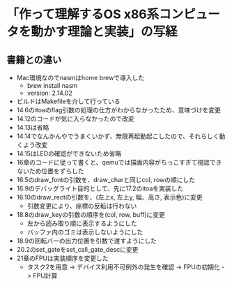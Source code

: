 # 「作って理解するOS x86系コンピュータを動かす理論と実装」の写経

## 書籍との違い

* Mac環境なのでnasmはhome brewで導入した
    * brew install nasm
    * version: 2.14.02
* ビルドはMakefileを介して行っている
* 14.6のitoaのflag引数の処理の仕方がわからなかったため、意味づけを変更
* 14.12のコードが気に入らなかったので改変
* 14.13は省略
* 14.14でなんかんやでうまくいかず、無限再起動起こしたので、それらしく動くよう改変
* 14.15はLEDの確認ができないため省略
* 16章のコードに従って書くと、qemuでは描画内容がちっこすぎて視認できないため位置をずらした
* 16.5のdraw_fontの引数を、draw_charと同じcol, rowの順にした
* 16.9のデバッグライト目的として、先に17.2のitoaを実装した
* 16.10のdraw_rectの引数を、(左上x, 左上y, 幅、高さ, 表示色)に変更
    * 引数変更により、座標の反転は行わない
* 18.8のdraw_keyの引数の順序を(col, row, buff)に変更
    * 左から読み取り順に表示するようにした
    * バッファ内のゴミは表示しないようにした
* 18.9の回転バーの出力位置を引数で渡すようにした
* 20.2のset_gateをset_call_gate_descに変更
* 21章のFPUは実装順序を変更した
    * タスク2を用意 -> デバイス利用不可例外の発生を確認 -> FPUの初期化 -> FPU計算